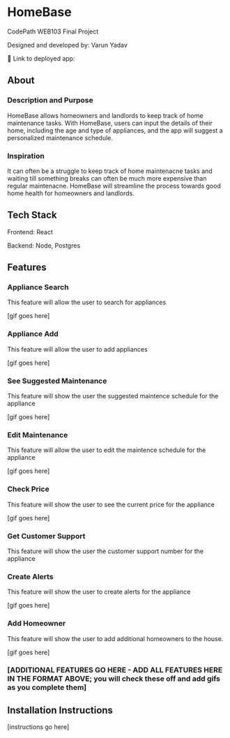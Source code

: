 # HomeBase

CodePath WEB103 Final Project

Designed and developed by: Varun Yadav

🔗 Link to deployed app:

## About

### Description and Purpose


HomeBase allows homeowners and landlords to keep track of home maintenance tasks. With HomeBase, users can input the details of their home, including the age and type of appliances, and the app will suggest a personalized maintenance schedule.

### Inspiration

It can often be a struggle to keep track of home maintenacne tasks and waiting till something breaks can often be much more expensive than regular maintenacne. HomeBase will streamline the process towards good home health for homeowners and landlords. 

## Tech Stack

Frontend: React

Backend: Node, Postgres

## Features

### Appliance Search

This feature will allow the user to search for appliances

[gif goes here]

### Appliance Add

This feature will allow the user to add appliances

[gif goes here]

### See Suggested Maintenance 

This feature will show the user the suggested maintence schedule for the appliance

[gif goes here]

### Edit Maintenance 

This feature will allow the user to edit the maintence schedule for the appliance

[gif goes here]

### Check Price 

This feature will show the user to see the current price for the appliance

[gif goes here]

### Get Customer Support 

This feature will show the user the customer support number for the appliance

### Create Alerts 

This feature will show the user to create alerts for the appliance

[gif goes here]

### Add Homeowner 

This feature will show the user to add additional homeowners to the house.

[gif goes here]
### [ADDITIONAL FEATURES GO HERE - ADD ALL FEATURES HERE IN THE FORMAT ABOVE; you will check these off and add gifs as you complete them]

## Installation Instructions

[instructions go here]
